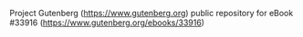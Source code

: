 Project Gutenberg (https://www.gutenberg.org) public repository for eBook #33916 (https://www.gutenberg.org/ebooks/33916)
